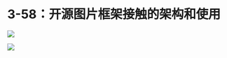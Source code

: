 # 3-58：开源图片框架接触的架构和使用

![](https://gitlab.com/kiriha/my-public-pictures/-/raw/main/pictures/2024/06/22_20_52_45_202406222052557.png)

![](https://gitlab.com/kiriha/my-public-pictures/-/raw/main/pictures/2024/06/22_20_54_23_202406222054092.png)
